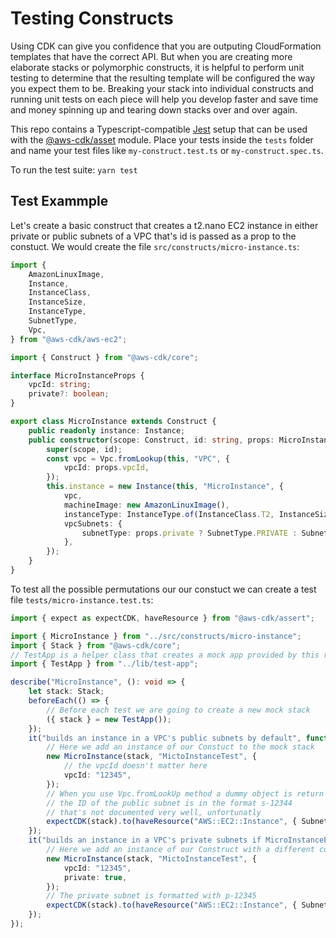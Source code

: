 # Testing Constructs

Using CDK can give you confidence that you are outputing CloudFormation templates that have the correct API. But when you are creating more elaborate stacks or polymorphic constructs, it is helpful to perform unit testing to determine that the resulting template will be configured the way you expect them to be. Breaking your stack into individual constructs and running unit tests on each piece will help you develop faster and save time and money spinning up and tearing down stacks over and over again.

This repo contains a Typescript-compatible [Jest](https://jestjs.io/) setup that can be used with the [@aws-cdk/asset](https://www.npmjs.com/package/@aws-cdk/assert) module. Place your tests inside the `tests` folder and name your test files like `my-construct.test.ts` or `my-construct.spec.ts`.

To run the test suite: `yarn test`

## Test Exammple

Let's create a basic construct that creates a t2.nano EC2 instance in either private or public subnets of a VPC that's id is passed as a prop to the constuct. We would create the file `src/constructs/micro-instance.ts`:

```typescript
import {
    AmazonLinuxImage,
    Instance,
    InstanceClass,
    InstanceSize,
    InstanceType,
    SubnetType,
    Vpc,
} from "@aws-cdk/aws-ec2";

import { Construct } from "@aws-cdk/core";

interface MicroInstanceProps {
    vpcId: string;
    private?: boolean;
}

export class MicroInstance extends Construct {
    public readonly instance: Instance;
    public constructor(scope: Construct, id: string, props: MicroInstanceProps) {
        super(scope, id);
        const vpc = Vpc.fromLookup(this, "VPC", {
            vpcId: props.vpcId,
        });
        this.instance = new Instance(this, "MicroInstance", {
            vpc,
            machineImage: new AmazonLinuxImage(),
            instanceType: InstanceType.of(InstanceClass.T2, InstanceSize.NANO),
            vpcSubnets: {
                subnetType: props.private ? SubnetType.PRIVATE : SubnetType.PUBLIC,
            },
        });
    }
}
```

To test all the possible permutations our our constuct we can create a test file `tests/micro-instance.test.ts`:

```typescript
import { expect as expectCDK, haveResource } from "@aws-cdk/assert";

import { MicroInstance } from "../src/constructs/micro-instance";
import { Stack } from "@aws-cdk/core";
// TestApp is a helper class that creates a mock app provided by this repo
import { TestApp } from "../lib/test-app";

describe("MicroInstance", (): void => {
    let stack: Stack;
    beforeEach(() => {
        // Before each test we are going to create a new mock stack
        ({ stack } = new TestApp());
    });
    it("builds an instance in a VPC's public subnets by default", function(): void {
        // Here we add an instance of our Constuct to the mock stack
        new MicroInstance(stack, "MictoInstanceTest", {
            // the vpcId doesn't matter here
            vpcId: "12345",
        });
        // When you use Vpc.fromLookUp method a dummy object is return in testing
        // the ID of the public subnet is in the format s-12344
        // that's not documented very well, unfortunatly
        expectCDK(stack).to(haveResource("AWS::EC2::Instance", { SubnetId: "s-12345" }));
    });
    it("builds an instance in a VPC's private subnets if MicroInstanceProps.private is true", function(): void {
        // Here we add an instance of our Construct with a different configuration to another mock stack
        new MicroInstance(stack, "MictoInstanceTest", {
            vpcId: "12345",
            private: true,
        });
        // The private subnet is formatted with p-12345
        expectCDK(stack).to(haveResource("AWS::EC2::Instance", { SubnetId: "p-12345" }));
    });
});
```
